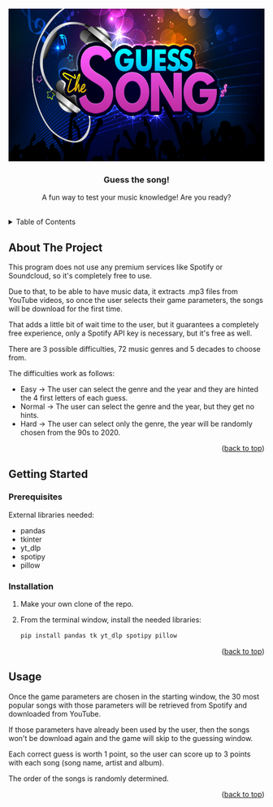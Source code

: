 <!-- Improved compatibility of back to top link: See: https://github.com/othneildrew/Best-README-Template/pull/73 -->

<a id="readme-top"></a>

<!--
*** Thanks for checking out the Best-README-Template. If you have a suggestion
*** that would make this better, please fork the repo and create a pull request
*** or simply open an issue with the tag "enhancement".
*** Don't forget to give the project a star!
*** Thanks again! Now go create something AMAZING! :D
-->

<!-- PROJECT SHIELDS -->
<!--
*** I'm using markdown "reference style" links for readability.
*** Reference links are enclosed in brackets [ ] instead of parentheses ( ).
*** See the bottom of this document for the declaration of the reference variables
*** for contributors-url, forks-url, etc. This is an optional, concise syntax you may use.
*** https://www.markdownguide.org/basic-syntax/#reference-style-links
-->

<!-- PROJECT LOGO -->
<br />
<div align="center">
  <a href="https://m.media-amazon.com/images/I/81NF853al9L.png">
    <img src="assets/guess_logo.png" alt="Logo" width="600" height="300">
  </a>

  <h3 align="center">Guess the song!</h3>

  <p align="center">
    A fun way to test your music knowledge! Are you ready?
    <br />
    <br />
  </p>
</div>

<!-- TABLE OF CONTENTS -->
<details>
  <summary>Table of Contents</summary>
  <ol>
    <li>
      <a href="#about-the-project">About The Project</a>
    </li>
    <li>
      <a href="#getting-started">Getting Started</a>
      <ul>
        <li><a href="#prerequisites">Prerequisites</a></li>
        <li><a href="#installation">Installation</a></li>
      </ul>
    </li>
    <li><a href="#usage">Usage</a></li>
</details>

<!-- ABOUT THE PROJECT -->

## About The Project

This program does not use any premium services like Spotify or Soundcloud, so it's completely free to use.

Due to that, to be able to have music data, it extracts .mp3 files from YouTube videos, so once the user selects their game parameters, the songs will be download for the first time.

That adds a little bit of wait time to the user, but it guarantees a completely free experience, only a Spotify API key is necessary, but it's free as well.

There are 3 possible difficulties, 72 music genres and 5 decades to choose from.

The difficulties work as follows:

- Easy -> The user can select the genre and the year and they are hinted the 4 first letters of each guess.
- Normal -> The user can select the genre and the year, but they get no hints.
- Hard -> The user can select only the genre, the year will be randomly chosen from the 90s to 2020.

<p align="right">(<a href="#readme-top">back to top</a>)</p>

## Getting Started

### Prerequisites

External libraries needed:

- pandas
- tkinter
- yt_dlp
- spotipy
- pillow

### Installation

1. Make your own clone of the repo.

2. From the terminal window, install the needed libraries:
   ```sh
   pip install pandas tk yt_dlp spotipy pillow
   ```

<p align="right">(<a href="#readme-top">back to top</a>)</p>

<!-- USAGE EXAMPLES -->

## Usage

Once the game parameters are chosen in the starting window, the 30 most popular songs with those parameters will be retrieved from Spotify and downloaded from YouTube.

If those parameters have already been used by the user, then the songs won't be download again and the game will skip to the guessing window.

Each correct guess is worth 1 point, so the user can score up to 3 points with each song (song name, artist and album).

The order of the songs is randomly determined.

<p align="right">(<a href="#readme-top">back to top</a>)</p>
